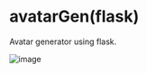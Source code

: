 # avatarGen(flask)

Avatar generator using flask.

![image](https://github.com/errwnd/avatarGen--flask/assets/37244926/e554b3c4-378f-451f-b3ea-5fa3331b2587)

